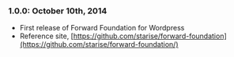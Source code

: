 ### 1.0.0: October 10th, 2014
* First release of Forward Foundation for Wordpress
* Reference site, [https://github.com/starise/forward-foundation](https://github.com/starise/forward-foundation/)
